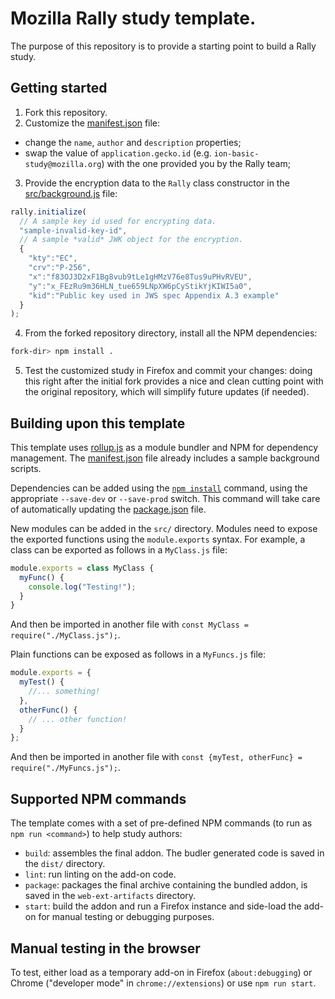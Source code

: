 # Mozilla Rally study template.
The purpose of this repository is to provide a starting point to build a Rally study.

## Getting started

1. Fork this repository.
2. Customize the [manifest.json](./manifest.json) file:
  * change the `name`, `author` and `description` properties;
  * swap the value of `application.gecko.id` (e.g. `ion-basic-study@mozilla.org`) with the one provided you by the Rally team;
3. Provide the encryption data to the `Rally` class constructor in the [src/background.js](./src/background.js) file:

```js
rally.initialize(
  // A sample key id used for encrypting data.
  "sample-invalid-key-id",
  // A sample *valid* JWK object for the encryption.
  {
    "kty":"EC",
    "crv":"P-256",
    "x":"f83OJ3D2xF1Bg8vub9tLe1gHMzV76e8Tus9uPHvRVEU",
    "y":"x_FEzRu9m36HLN_tue659LNpXW6pCyStikYjKIWI5a0",
    "kid":"Public key used in JWS spec Appendix A.3 example"
  }
);
```

4. From the forked repository directory, install all the NPM dependencies:

```bash
fork-dir> npm install .
```

5. Test the customized study in Firefox and commit your changes: doing this right after the initial fork provides a nice and clean cutting point with the original repository, which will simplify future updates (if needed).

## Building upon this template
This template uses [rollup.js](https://rollupjs.org/) as a module bundler and NPM for dependency management. The [manifest.json](./manifest.json) file already includes a sample background scripts.

Dependencies can be added using the [`npm install`](https://docs.npmjs.com/cli/v6/commands/npm-install) command, using the appropriate `--save-dev` or `--save-prod` switch. This command will take care of automatically updating the [package.json](./package.json) file.

New modules can be added in the `src/` directory. Modules need to expose the exported functions using the `module.exports` syntax. For example, a class can be exported as follows in a `MyClass.js` file:

```js
module.exports = class MyClass {
  myFunc() {
    console.log("Testing!");
  }
}
```

And then be imported in another file with `const MyClass = require("./MyClass.js");`.

Plain functions can be exposed as follows in a `MyFuncs.js` file:

```js
module.exports = {
  myTest() {
    //... something!
  },
  otherFunc() {
    // ... other function!
  }
};
```

And then be imported in another file with `const {myTest, otherFunc} = require("./MyFuncs.js");`.

## Supported NPM commands
The template comes with a set of pre-defined NPM commands (to run as `npm run <command>`) to help study authors:

* `build`: assembles the final addon. The budler generated code is saved in the `dist/` directory.
* `lint`: run linting on the add-on code.
* `package`: packages the final archive containing the bundled addon, is saved in the `web-ext-artifacts` directory.
* `start`: build the addon and run a Firefox instance and side-load the add-on for manual testing or debugging purposes.

## Manual testing in the browser
To test, either load as a temporary add-on in Firefox (`about:debugging`) or Chrome ("developer mode" in `chrome://extensions`) or use `npm run start`.
